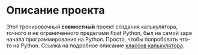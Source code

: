 # Описание проекта

Этот тренировочный **совместный** проект создания калькулятора, точного и не ограниченного пределами float Python,
был на самой заре начала программирования на Python. Просто, чтобы попробовать что-то на Python.
Ссылка на подробное описание [классов калькулятора](https://github.com/ezik117/validation-calculator/tree/alu/PYTHON).